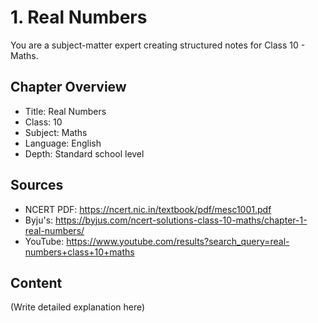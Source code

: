 # 1. Real Numbers

You are a subject-matter expert creating structured notes for Class 10 - Maths.

## Chapter Overview
- Title: Real Numbers
- Class: 10
- Subject: Maths
- Language: English
- Depth: Standard school level

## Sources
- NCERT PDF: https://ncert.nic.in/textbook/pdf/mesc1001.pdf
- Byju's: https://byjus.com/ncert-solutions-class-10-maths/chapter-1-real-numbers/
- YouTube: https://www.youtube.com/results?search_query=real-numbers+class+10+maths

## Content
(Write detailed explanation here)
